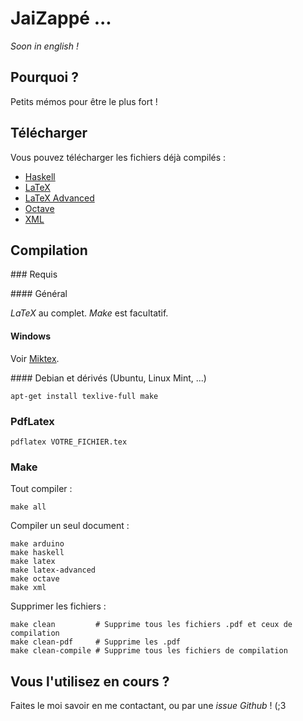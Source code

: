 # JaiZappé ...

*Soon in english !*

## Pourquoi ?

Petits mémos pour être le plus fort !

## Télécharger

Vous pouvez télécharger les fichiers déjà compilés :

 - [Haskell](https://github.com/Servuc/jaizappe/raw/master/haskell.pdf)
 - [LaTeX](https://github.com/Servuc/jaizappe/raw/master/latex.pdf)
 - [LaTeX Advanced](https://github.com/Servuc/jaizappe/raw/master/latex-advanced.pdf)
 - [Octave](https://github.com/Servuc/jaizappe/raw/master/octave.pdf)
 - [XML](https://github.com/Servuc/jaizappe/raw/master/xml.pdf)

## Compilation

### Requis

#### Général

*LaTeX* au complet. *Make* est facultatif.

#### Windows

Voir [Miktex](http://miktex.org/).

#### Debian et dérivés (Ubuntu, Linux Mint, ...)

    apt-get install texlive-full make

### PdfLatex

    pdflatex VOTRE_FICHIER.tex

### Make

Tout compiler :

    make all

Compiler un seul document :

    make arduino
    make haskell
    make latex
    make latex-advanced
    make octave
    make xml

Supprimer les fichiers :

    make clean         # Supprime tous les fichiers .pdf et ceux de compilation
    make clean-pdf     # Supprime les .pdf
    make clean-compile # Supprime tous les fichiers de compilation

## Vous l'utilisez en cours ?

Faites le moi savoir en me contactant, ou par une *issue Github* ! (;3